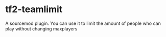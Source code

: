# tf2-teamlimit
A sourcemod plugin. You can use it to limit the amount of people who can play without changing maxplayers

